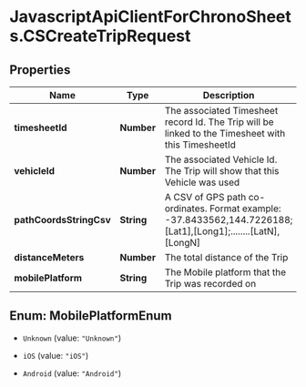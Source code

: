 # JavascriptApiClientForChronoSheets.CSCreateTripRequest

## Properties
Name | Type | Description | Notes
------------ | ------------- | ------------- | -------------
**timesheetId** | **Number** | The associated Timesheet record Id.  The Trip will be linked to the Timesheet with this TimesheetId | [optional] 
**vehicleId** | **Number** | The associated Vehicle Id.  The Trip will show that this Vehicle was used | [optional] 
**pathCoordsStringCsv** | **String** | A CSV of GPS path co-ordinates.  Format example: -37.8433562,144.7226188;[Lat1],[Long1];........[LatN],[LongN] | [optional] 
**distanceMeters** | **Number** | The total distance of the Trip | [optional] 
**mobilePlatform** | **String** | The Mobile platform that the Trip was recorded on | [optional] 


<a name="MobilePlatformEnum"></a>
## Enum: MobilePlatformEnum


* `Unknown` (value: `"Unknown"`)

* `iOS` (value: `"iOS"`)

* `Android` (value: `"Android"`)




